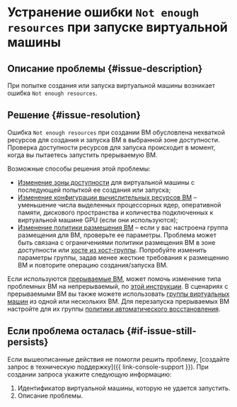 # Устранение ошибки `Not enough resources` при запуске виртуальной машины


## Описание проблемы {#issue-description}

При попытке создания или запуска виртуальной машины возникает ошибка `Not enough resources`.

## Решение {#issue-resolution}

Ошибка `Not enough resources` при создании ВМ обусловлена нехваткой ресурсов для создания и запуска ВМ в выбранной зоне доступности. Проверка доступности ресурсов для запуска происходит в момент, когда вы пытаетесь запустить прерываемую ВМ.

Возможные способы решения этой проблемы:

* [Изменение зоны доступности](../../../compute/operations/vm-control/vm-change-zone.md) для виртуальной машины с последующей попыткой ее создания или запуска;
* [Изменение конфигурации вычислительных ресурсов ВМ](../../../compute/operations/vm-control/vm-update-resources.md) – уменьшение числа выделенных процессорных ядер, оперативной памяти, дискового пространства и количества подключенных к виртуальной машине GPU (если они используются);
* [Изменение политики размещения ВМ](../../../compute/operations/placement-groups/create.md) – если у вас настроена группа размещения для ВМ, проверьте ее параметры. Проблема может быть связана с ограничениями политики размещения ВМ в зоне доступности или [хосте из хост-группы](../../../compute/concepts/dedicated-host.md#bind-vm). Попробуйте изменить параметры группы, задав менее жесткие требования к размещению ВМ и повторите операцию создания/запуска ВМ.

Если используются [прерываемые ВМ](../../../compute/concepts/preemptible-vm.md), может помочь изменение типа проблемных ВМ на непрерываемый, по [этой инструкции](../../../compute/operations/vm-create/create-preemptible-vm.md#preemptible-to-regular).
В сценариях с прерываемыми ВМ вы также можете использовать [группы виртуальных машин](../../../compute/concepts/instance-groups/index.md) из одной или нескольких ВМ. Для перезапуска прерываемых ВМ настройте для их группы [политики автоматического восстановления](../../../compute/concepts/instance-groups/autohealing.md).

## Если проблема осталась {#if-issue-still-persists}

Если вышеописанные действия не помогли решить проблему, [создайте запрос в техническую поддержку]({{ link-console-support }}). При создании запроса укажите следующую информацию:

1. Идентификатор виртуальной машины, которую не удается запустить.
1. Описание проблемы.